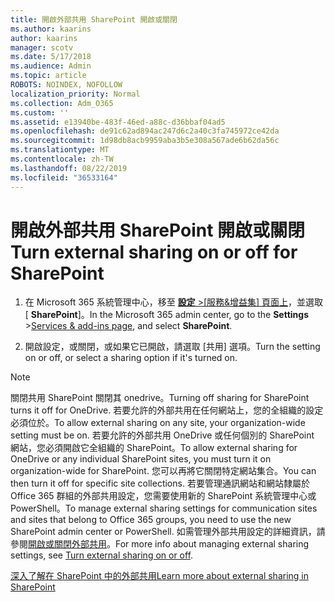 ```yaml
---
title: 開啟外部共用 SharePoint 開啟或關閉
ms.author: kaarins
author: kaarins
manager: scotv
ms.date: 5/17/2018
ms.audience: Admin
ms.topic: article
ROBOTS: NOINDEX, NOFOLLOW
localization_priority: Normal
ms.collection: Adm_O365
ms.custom: ''
ms.assetid: e13940be-483f-46ed-a88c-d36bbaf04ad5
ms.openlocfilehash: de91c62ad894ac247d6c2a40c3fa745972ce42da
ms.sourcegitcommit: 1d98db8acb9959aba3b5e308a567ade6b62da56c
ms.translationtype: MT
ms.contentlocale: zh-TW
ms.lasthandoff: 08/22/2019
ms.locfileid: "36533164"
---
```

# <a name="turn-external-sharing-on-or-off-for-sharepoint"></a><span data-ttu-id="c9449-102">開啟外部共用 SharePoint 開啟或關閉</span><span class="sxs-lookup"><span data-stu-id="c9449-102">Turn external sharing on or off for SharePoint</span></span>

1. <span data-ttu-id="c9449-103">在 Microsoft 365 系統管理中心，移至 [**設定** >[服務&amp;增益集] 頁面上](https://portal.office.com/adminportal/home#/Settings/ServicesAndAddIns)，並選取 [ **SharePoint**]。</span><span class="sxs-lookup"><span data-stu-id="c9449-103">In the Microsoft 365 admin center, go to the **Settings** >[Services &amp; add-ins page](https://portal.office.com/adminportal/home#/Settings/ServicesAndAddIns), and select **SharePoint**.</span></span>
    
2. <span data-ttu-id="c9449-104">開啟設定，或關閉，或如果它已開啟，請選取 [共用] 選項。</span><span class="sxs-lookup"><span data-stu-id="c9449-104">Turn the setting on or off, or select a sharing option if it's turned on.</span></span>
    
> [!NOTE]
> <span data-ttu-id="c9449-105">關閉共用 SharePoint 關閉其 onedrive。</span><span class="sxs-lookup"><span data-stu-id="c9449-105">Turning off sharing for SharePoint turns it off for OneDrive.</span></span> <span data-ttu-id="c9449-106">若要允許的外部共用在任何網站上，您的全組織的設定必須位於。</span><span class="sxs-lookup"><span data-stu-id="c9449-106">To allow external sharing on any site, your organization-wide setting must be on.</span></span> <span data-ttu-id="c9449-107">若要允許的外部共用 OneDrive 或任何個別的 SharePoint 網站，您必須開啟它全組織的 SharePoint。</span><span class="sxs-lookup"><span data-stu-id="c9449-107">To allow external sharing for OneDrive or any individual SharePoint sites, you must turn it on organization-wide for SharePoint.</span></span> <span data-ttu-id="c9449-108">您可以再將它關閉特定網站集合。</span><span class="sxs-lookup"><span data-stu-id="c9449-108">You can then turn it off for specific site collections.</span></span> <span data-ttu-id="c9449-109">若要管理通訊網站和網站隸屬於 Office 365 群組的外部共用設定，您需要使用新的 SharePoint 系統管理中心或 PowerShell。</span><span class="sxs-lookup"><span data-stu-id="c9449-109">To manage external sharing settings for communication sites and sites that belong to Office 365 groups, you need to use the new SharePoint admin center or PowerShell.</span></span> <span data-ttu-id="c9449-110">如需管理外部共用設定的詳細資訊，請參閱[開啟或關閉外部共用](https://go.microsoft.com/fwlink/?linkid=866426)。</span><span class="sxs-lookup"><span data-stu-id="c9449-110">For more info about managing external sharing settings, see [Turn external sharing on or off](https://go.microsoft.com/fwlink/?linkid=866426).</span></span> 
  
[<span data-ttu-id="c9449-111">深入了解在 SharePoint 中的外部共用</span><span class="sxs-lookup"><span data-stu-id="c9449-111">Learn more about external sharing in SharePoint</span></span>](https://go.microsoft.com/fwlink/?linkid=734908)
  

